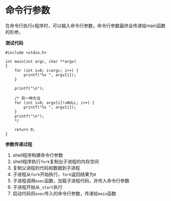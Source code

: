 # 命令行参数

在命令行执行c程序时，可以输入命令行参数，命令行参数最终会传递给main函数的形参。


**测试代码**

```
#include <stdio.h>

int main(int argc, char **argv)
{
    for (int i=0; i<argc; i++) {
        printf("%s ", argv[i]);
    }

    printf("\n");

    /* 另一种方法
    for (int i=0; argv[i]!=NULL; i++) {
        printf("%s ", argv[i]);
    }
    printf("\n");
    */

    return 0;
}
```

**参数传递过程**

1. shell程序构建命令行参数
2. shell程序执行`fork`复制出子进程的内存空间
3. 复制父进程的代码和数据到子进程
4. 子进程从`fork`开始执行，`fork`返回结果为`0`
5. 子进程调用`exec`函数，加载子进程代码，并传入命令行参数
6. 子进程开始从`_start`执行
7. 启动代码将`exec`传入的命令行参数，传递给`main`函数
